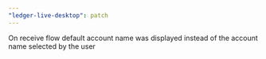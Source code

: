 ```yaml
---
"ledger-live-desktop": patch
---
```


On receive flow default account name was displayed instead of the account name selected by the user
